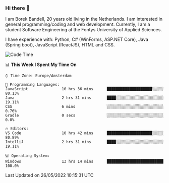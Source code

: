 ### Hi there 👋

I am Borek Bandell, 20 years old living in the Netherlands. I am interested in general programming/coding and web development. Currently, I am a student Software Engineering at the Fontys University of Applied Sciences.

I have experience with: Python, C# (WinForms, ASP.NET Core), Java (Spring boot), JavaScript (ReactJS), HTML and CSS.

<!--START_SECTION:waka-->
![Code Time](http://img.shields.io/badge/Code%20Time-154%20hrs%204%20mins-blue)

📊 **This Week I Spent My Time On** 

```text
⌚︎ Time Zone: Europe/Amsterdam

💬 Programming Languages: 
JavaScript               10 hrs 36 mins      ████████████████████░░░░░   80.13% 
Java                     2 hrs 31 mins       ████░░░░░░░░░░░░░░░░░░░░░   19.11% 
CSS                      6 mins              ░░░░░░░░░░░░░░░░░░░░░░░░░   0.76% 
Gradle                   0 secs              ░░░░░░░░░░░░░░░░░░░░░░░░░   0.0%

🔥 Editors: 
VS Code                  10 hrs 42 mins      ████████████████████░░░░░   80.89% 
IntelliJ                 2 hrs 31 mins       ████░░░░░░░░░░░░░░░░░░░░░   19.11%

💻 Operating System: 
Windows                  13 hrs 14 mins      █████████████████████████   100.0%

```


 Last Updated on 26/05/2022 10:15:31 UTC
<!--END_SECTION:waka-->

<!--**tcBorek2002/tcBorek2002** is a ✨ _special_ ✨ repository because its `README.md` (this file) appears on your GitHub profile.

Here are some ideas to get you started:

- 🔭 I’m currently working on ...
- 🌱 I’m currently learning ...
- 👯 I’m looking to collaborate on ...
- 🤔 I’m looking for help with ...
- 💬 Ask me about ...
- 📫 How to reach me: ...
- 😄 Pronouns: ...
- ⚡ Fun fact: ...
-->
